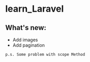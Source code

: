 # learn_Laravel

## What's new:
* Add images
* Add pagination

` p.s. Some problem with scope Method `

